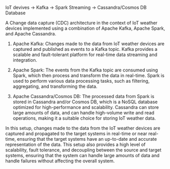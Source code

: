 IoT devives -> Kafka -> Spark Streaming -> Cassandra/Cosmos DB Database

A Change data capture (CDC) architecture in the context of IoT weather devices implemented using a combination of Apache Kafka, Apache Spark, and Apache Cassandra.

1. Apache Kafka: Changes made to the data from IoT weather devices are captured and published as events to a Kafka topic. Kafka provides a scalable and fault-tolerant platform for real-time data streaming and integration.

2. Apache Spark: The events from the Kafka topic are consumed using Spark, which  then process and transform the data in real-time. Spark is used to perform various data processing tasks, such as filtering, aggregating, and transforming the data.

3. Apache Cassandra/Cosmos DB: The processed data from Spark is stored in Cassandra and/or Cosmos DB, which is a NoSQL database optimized for high-performance and scalability. Cassandra can store large amounts of data, and can handle high-volume write and read operations, making it a suitable choice for storing IoT weather data.

In this setup, changes made to the data from the IoT weather devices are captured and propagated to the target systems in real-time or near real-time, ensuring that the target systems have an up-to-date and accurate representation of the data. This setup also provides a high level of scalability, fault tolerance, and decoupling between the source and target systems, ensuring that the system can handle large amounts of data and handle failures without affecting the overall system.

                      
